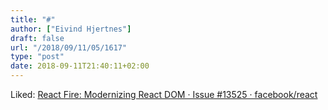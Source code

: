 ```yaml
---
title: "#"
author: ["Eivind Hjertnes"]
draft: false
url: "/2018/09/11/05/1617"
type: "post"
date: 2018-09-11T21:40:11+02:00
---
```


Liked:
[React
Fire: Modernizing React DOM · Issue #13525 · facebook/react](https://github.com/facebook/react/issues/13525?utm%5Fcampaign=featured&utm%5Fmedium=email&utm%5Fsource=reactdigest)
